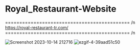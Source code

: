 # Royal_Restaurant-Website

============================================ /n
https://royal-restaurant-tr.com/
============================================ /n

![Screenshot 2023-10-14 212716](https://github.com/hatemkobicy/Royal_Restaurant-Website/assets/62618939/4da22e10-0aa2-42b7-aa4e-7bfd96233cae)
![ezgif-4-39aad51c50](https://github.com/hatemkobicy/Royal_Restaurant-Website/assets/62618939/04be5af7-8532-4339-a9bd-90d7719b59ab)
